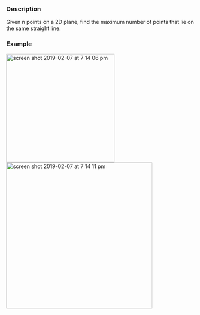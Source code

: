 ### Description
Given n points on a 2D plane, find the maximum number of points that lie on the same straight line.
### Example
<img width="289" alt="screen shot 2019-02-07 at 7 14 06 pm" src="https://user-images.githubusercontent.com/27938420/52457029-a0452a00-2b0c-11e9-87d3-fb8b421bf9c8.png"><br>
<img width="390" alt="screen shot 2019-02-07 at 7 14 11 pm" src="https://user-images.githubusercontent.com/27938420/52457048-adfaaf80-2b0c-11e9-8c82-6172e96f36d6.png">
